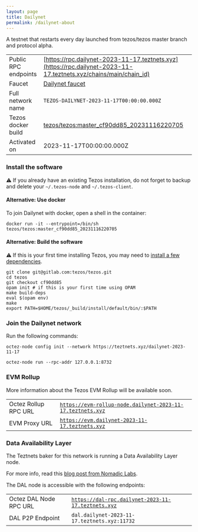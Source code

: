 ```yaml
---
layout: page
title: Dailynet
permalink: /dailynet-about
---
```


A testnet that restarts every day launched from tezos/tezos master branch and protocol alpha.

| | |
|-------|---------------------|
| Public RPC endpoints | [https://rpc.dailynet-2023-11-17.teztnets.xyz](https://rpc.dailynet-2023-11-17.teztnets.xyz/chains/main/chain_id)<br/> |
| Faucet | [Dailynet faucet](https://faucet.dailynet-2023-11-17.teztnets.xyz) |
| Full network name | `TEZOS-DAILYNET-2023-11-17T00:00:00.000Z` |
| Tezos docker build | [tezos/tezos:master_cf90dd85_20231116220705](https://hub.docker.com/r/tezos/tezos/tags?page=1&ordering=last_updated&name=master_cf90dd85_20231116220705) |
| Activated on | 2023-11-17T00:00:00.000Z |





### Install the software

⚠️  If you already have an existing Tezos installation, do not forget to backup and delete your `~/.tezos-node` and `~/.tezos-client`.



#### Alternative: Use docker

To join Dailynet with docker, open a shell in the container:

```
docker run -it --entrypoint=/bin/sh tezos/tezos:master_cf90dd85_20231116220705
```

#### Alternative: Build the software

⚠️  If this is your first time installing Tezos, you may need to [install a few dependencies](https://tezos.gitlab.io/introduction/howtoget.html#setting-up-the-development-environment-from-scratch).

```
git clone git@gitlab.com:tezos/tezos.git
cd tezos
git checkout cf90dd85
opam init # if this is your first time using OPAM
make build-deps
eval $(opam env)
make
export PATH=$HOME/tezos/_build/install/default/bin/:$PATH
```

### Join the Dailynet network

Run the following commands:

```
octez-node config init --network https://teztnets.xyz/dailynet-2023-11-17

octez-node run --rpc-addr 127.0.0.1:8732
```


### EVM Rollup

More information about the Tezos EVM Rollup will be available soon.

| | |
|-------|---------------------|
| Octez Rollup RPC URL | [`https://evm-rollup-node.dailynet-2023-11-17.teztnets.xyz`](https://evm-rollup-node.dailynet-2023-11-17.teztnets.xyz/global/block/head) |
| EVM Proxy URL | [`https://evm.dailynet-2023-11-17.teztnets.xyz`](https://evm.dailynet-2023-11-17.teztnets.xyz) |




### Data Availability Layer

The Teztnets baker for this network is running a Data Availability Layer node.

For more info, read this [blog post from Nomadic Labs](https://research-development.nomadic-labs.com/data-availability-layer-tezos.html).

The DAL node is accessible with the following endpoints:

| | |
|-------|---------------------|
| Octez DAL Node RPC URL | [`https://dal-rpc.dailynet-2023-11-17.teztnets.xyz`](https://dal-rpc.dailynet-2023-11-17.teztnets.xyz) |
| DAL P2P Endpoint | `dal.dailynet-2023-11-17.teztnets.xyz:11732` |





